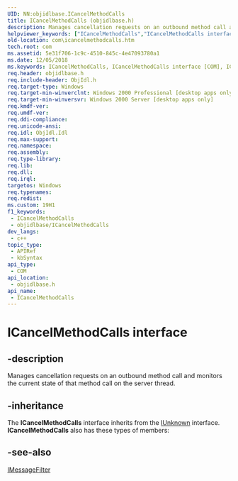 ```yaml
---
UID: NN:objidlbase.ICancelMethodCalls
title: ICancelMethodCalls (objidlbase.h)
description: Manages cancellation requests on an outbound method call and monitors the current state of that method call on the server thread.
helpviewer_keywords: ["ICancelMethodCalls","ICancelMethodCalls interface [COM]","ICancelMethodCalls interface [COM]","described","_com_icancelmethodcalls","com.icancelmethodcalls","objidlbase/ICancelMethodCalls"]
old-location: com\icancelmethodcalls.htm
tech.root: com
ms.assetid: 5e31f706-1c9c-4510-845c-4e47093780a1
ms.date: 12/05/2018
ms.keywords: ICancelMethodCalls, ICancelMethodCalls interface [COM], ICancelMethodCalls interface [COM],described, _com_icancelmethodcalls, com.icancelmethodcalls, objidlbase/ICancelMethodCalls
req.header: objidlbase.h
req.include-header: ObjIdl.h
req.target-type: Windows
req.target-min-winverclnt: Windows 2000 Professional [desktop apps only]
req.target-min-winversvr: Windows 2000 Server [desktop apps only]
req.kmdf-ver: 
req.umdf-ver: 
req.ddi-compliance: 
req.unicode-ansi: 
req.idl: ObjIdl.Idl
req.max-support: 
req.namespace: 
req.assembly: 
req.type-library: 
req.lib: 
req.dll: 
req.irql: 
targetos: Windows
req.typenames: 
req.redist: 
ms.custom: 19H1
f1_keywords:
 - ICancelMethodCalls
 - objidlbase/ICancelMethodCalls
dev_langs:
 - c++
topic_type:
 - APIRef
 - kbSyntax
api_type:
 - COM
api_location:
 - objidlbase.h
api_name:
 - ICancelMethodCalls
---
```


# ICancelMethodCalls interface


## -description

Manages cancellation requests on an outbound method call and monitors the current state of that method call on the server thread.

## -inheritance

The <b>ICancelMethodCalls</b> interface inherits from the <a href="/windows/desktop/api/unknwn/nn-unknwn-iunknown">IUnknown</a> interface. <b>ICancelMethodCalls</b> also has these types of members:

## -see-also

<a href="/windows/desktop/api/objidl/nn-objidl-imessagefilter">IMessageFilter</a>
